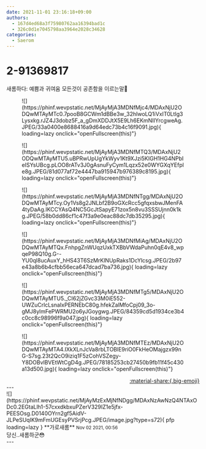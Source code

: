 ```yaml
---
date: 2021-11-01 23:16:18+09:00
authors:
  - 167d4ed68a3f75980762aa16394bad1c
  - 326c0d1e7045798aa3964e2028c34628
categories:
  - Saerom
---
```


# 2-91369817

<div class="post-container" markdown="1">
<div class="content-container md-sidebar__scrollwrap" markdown="1">

새롬하다: 예쁨과 귀여움 모든것이 공존함을 이르는말💖
<figure markdown="1">
![](https://phinf.wevpstatic.net/MjAyMjA3MDNfMjc4/MDAxNjU2ODQwMTAyMTc0.7pooB8GCWm1dBBe3w_32hIwoLQ1iVxIT0LtIg3Lysxkg.rJZ4J3dobz5F_a_gDmXDDJtX5E9Lh6EKmNIIYrcgweAg.JPEG/33a0400e8688416a9d64edc73b4c16f9091.jpg){ loading=lazy onclick="openFullscreen(this)"}
</figure>

<figure markdown="1">
![](https://phinf.wevpstatic.net/MjAyMjA3MDNfMTQ3/MDAxNjU2ODQwMTAyMTU5.uBPRwUpUgYkWyv1Kt9XJzi5KIGH1HG4NPbIeISYsUBcg.pLOO8rATv3J0gAsnuFyCym1Lqzx52e0WYGXqYEfple8g.JPEG/81d077af72e4447ba915947b976389c8195.jpg){ loading=lazy onclick="openFullscreen(this)"}
</figure>

<figure markdown="1">
![](https://phinf.wevpstatic.net/MjAyMjA3MDNfNTgg/MDAxNjU2ODQwMTAyMTcy.Oy1Vs8g2JNLbf2B9oGXcRcc5gfqxsbwJMenFA4tyDaAg.IKCCYAsQ4NC5GcJtSapyE71zox5n8vu3SSSUjnn0k1kg.JPEG/58b0dd86cf1c47f3a9e0eac88dc7db35295.jpg){ loading=lazy onclick="openFullscreen(this)"}
</figure>

<figure markdown="1">
![](https://phinf.wevpstatic.net/MjAyMjA3MDNfMiAg/MDAxNjU2ODQwMTAyMTQx.FnhpgZnWUqzUxkTXBbVWdaPuhn0qE4v8_wpqeP98Q10g.G--YU0ql8ucAuxY_hHS43T6SzMrKlNUpRaks1DcYlcsg.JPEG/2b97e43a8b6b4cfbb56eca647dcad7ba736.jpg){ loading=lazy onclick="openFullscreen(this)"}
</figure>

<figure markdown="1">
![](https://phinf.wevpstatic.net/MjAyMjA3MDNfMTg5/MDAxNjU2ODQwMTAyMTU5._CI62jZGvc33M0iE552-UWZuCrlcLsnaIxPERNEbC80g.hfekZalMfoCpj09_3o-gMJ8ylmFePWRMU2o6yJGoygwg.JPEG/84359cd5d1934ce3b4c0cc8c98996f9a047.jpg){ loading=lazy onclick="openFullscreen(this)"}
</figure>

<figure markdown="1">
![](https://phinf.wevpstatic.net/MjAyMjA3MDNfMTEz/MDAxNjU2ODQwMTAyMTA4.IXkXLnJcVa8rbLTOBlE9riO0FkHeOMajgzx99nG-S7sg.23t2QcO9iziq1F5zCohVSZegy-Y8DOBvlBVEtWtCgD4g.JPEG/78185253cb27450b9fb11f45c430a13d500.jpg){ loading=lazy onclick="openFullscreen(this)"}
</figure>


</div>
</div>

<div style="text-align: right;" markdown="1">
<a href="https://weverse.io/fromis9/fanpost/2-91369817" style="text-align: right;">:material-share:{.big-emoji}</a>
</div>
---

<div class="comments-container md-sidebar__scrollwrap" markdown="1">
<div class="comment" markdown="1">
<div class='id-container' markdown="1">
![](https://phinf.wevpstatic.net/MjAyMzExMjNfNDgg/MDAxNzAwNzQ4NTAxODc0.2EGtaLlh1-57cxxdkbxuPZerV329IZ1e5jfx-PEESOsg.D0140OYrn2gf5AidV-JLPeSUqIK9mFmUGEsyPVSrjPcg.JPEG/image.jpg?type=s72){ pfp loading=lazy }
**<span class="artist">가로새롬</span>** <small>Nov 02 2021, 00:56</small><br>
</div>
<div class='comment-body' markdown="1">
당신..새롬하군😳
</div>
</div>
</div>
---
